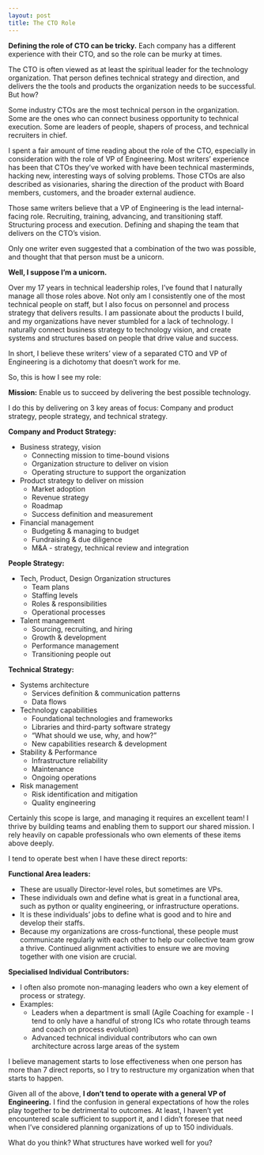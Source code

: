 ```yaml
---
layout: post
title: The CTO Role
---
```


**Defining the role of CTO can be tricky.** Each company has a different
experience with their CTO, and so the role can be murky at times.

The CTO is often viewed as at least the spiritual leader for the technology
organization. That person defines technical strategy and direction, and
delivers the the tools and products the organization needs to be successful.
But how?

Some industry CTOs are the most technical person in the organization. Some are
the ones who can connect business opportunity to technical execution. Some are
leaders of people, shapers of process, and technical recruiters in chief.

I spent a fair amount of time reading about the role of the CTO, especially in
consideration with the role of VP of Engineering. Most writers’ experience has
been that CTOs they’ve worked with have been technical masterminds, hacking
new, interesting ways of solving problems. Those CTOs are also described as
visionaries, sharing the direction of the product with Board members,
customers, and the broader external audience.

Those same writers believe that a VP of Engineering is the lead internal-facing
role. Recruiting, training, advancing, and transitioning staff. Structuring
process and execution. Defining and shaping the team that delivers on the CTO’s
vision.

Only one writer even suggested that a combination of the two was possible, and
thought that that person must be a unicorn.

**Well, I suppose I’m a unicorn.**

Over my 17 years in technical leadership roles, I’ve found that I naturally
manage all those roles above. Not only am I consistently one of the most
technical people on staff, but I also focus on personnel and process strategy
that delivers results. I am passionate about the products I build, and my
organizations have never stumbled for a lack of technology. I naturally connect
business strategy to technology vision, and create systems and structures based
on people that drive value and success.

In short, I believe these writers’ view of a separated CTO and VP of
Engineering is a dichotomy that doesn’t work for me.

So, this is how I see my role:

**Mission:** Enable us to succeed by delivering the best possible technology.

I do this by delivering on 3 key areas of focus: Company and product strategy,
people strategy, and technical strategy.

**Company and Product Strategy:**

* Business strategy, vision
    * Connecting mission to time-bound visions
    * Organization structure to deliver on vision
    * Operating structure to support the organization
* Product strategy to deliver on mission
    * Market adoption
    * Revenue strategy
    * Roadmap
    * Success definition and measurement
* Financial management
    * Budgeting & managing to budget
    * Fundraising & due diligence
    * M&A - strategy, technical review and integration

**People Strategy:**

* Tech, Product, Design Organization structures
    * Team plans
    * Staffing levels
    * Roles & responsibilities
    * Operational processes
* Talent management
    * Sourcing, recruiting, and hiring
    * Growth & development
    * Performance management
    * Transitioning people out

**Technical Strategy:**

* Systems architecture
    * Services definition & communication patterns
    * Data flows
* Technology capabilities
    * Foundational technologies and frameworks
    * Libraries and third-party software strategy
    * “What should we use, why, and how?”
    * New capabilities research & development
* Stability & Performance
    * Infrastructure reliability
    * Maintenance
    * Ongoing operations
* Risk management
    * Risk identification and mitigation
    * Quality engineering

Certainly this scope is large, and managing it requires an excellent team! I
thrive by building teams and enabling them to support our shared mission. I
rely heavily on capable professionals who own elements of these items above
deeply.

I tend to operate best when I have these direct reports:

**Functional Area leaders:**

* These are usually Director-level roles, but sometimes are VPs.
* These individuals own and define what is great in a functional area, such as
  python or quality engineering, or infrastructure operations.
* It is these individuals’ jobs to define what is good and to hire and develop their staffs.
* Because my organizations are cross-functional, these people must communicate
  regularly with each other to help our collective team grow a thrive.
  Continued alignment activities to ensure we are moving together with one
  vision are crucial.

**Specialised Individual Contributors:**

* I often also promote non-managing leaders who own a key element of process or
  strategy.
* Examples:
    * Leaders when a department is small (Agile Coaching for example - I tend
      to only have a handful of strong ICs who rotate through teams and coach
      on process evolution)
    * Advanced technical individual contributors who can own architecture
      across large areas of the system

I believe management starts to lose effectiveness when one person has more than
7 direct reports, so I try to restructure my organization when that starts to
happen.

Given all of the above, **I don’t tend to operate with a general VP of
Engineering.** I find the confusion in general expectations of how the roles
play together to be detrimental to outcomes. At least, I haven’t yet
encountered scale sufficient to support it, and I didn’t foresee that need when
I’ve considered planning organizations of up to 150 individuals.

What do you think? What structures have worked well for you?
